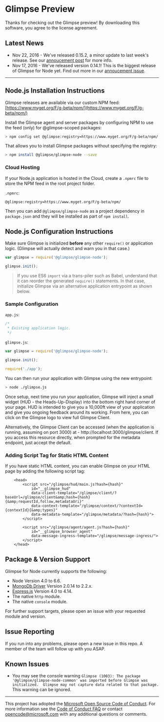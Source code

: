# Glimpse Preview

Thanks for checking out the Glimpse preview! By downloading this software, you agree to the license agreement.

## Latest News

- Nov 22, 2016 - We've released 0.15.2, a minor update to last week's release. See our [annoucement post](https://github.com/Glimpse/Home/issues/82) for more info.
- Nov 17, 2016 - We've released version 0.14.1! This is the biggest release of Glimpse for Node yet. Find out more in our [annoucement issue](https://github.com/Glimpse/Home/issues/75).

---

## Node.js Installation Instructions

Glimpse releases are available via our custom NPM feed: [https://www.myget.org/F/g-beta/npm/](https://www.myget.org/F/g-beta/npm/)

Install the Glimpse agent and server packages by configuring NPM to use the feed (only) for @glimpse-scoped packages:

```bash 
> npm config set @glimpse:registry=https://www.myget.org/F/g-beta/npm/
```
 
That allows you to install Glimpse packages without specifying the registry:
 
```bash
> npm install @glimpse/glimpse-node --save
```

### Cloud Hosting 

If your Node.js application is hosted in the Cloud, create a `.npmrc` file to store the NPM feed in the root project folder.

`.npmrc`:

```text
@glimpse:registry=https://www.myget.org/F/g-beta/npm/
```

Then you can add `@glimpse/glimpse-node` as a project dependency in `package.json` and they will be installed as part of `npm install`. 

## Node.js Configuration Instructions

Make sure Glimpse is initialized **before** any other `require()` or application logic.  (Glimpse will actually detect and warn you in that case.)

```javascript 
var glimpse = require('@glimpse/glimpse-node');

glimpse.init();
```

> If you use ES6 `import` via a trans-piler such as Babel, understand that it can reorder the generated `require()` statements. In that case, initialize Glimpse via an alternative application entrypoint as shown below.

### Sample Configuration

`app.js`:

```javascript
/*
 * Existing application logic.
 */
```

`glimpse.js`:

```javascript 
var glimpse = require('@glimpse/glimpse-node');

glimpse.init();

require('./app');
```

You can then run your application with Glimpse using the new entrypoint:

```bash
> node ./glimpse.js
```

Once setup, next time you run your application, Glimpse will inject a small widget (HUD - the Heads-Up-Display) into the bottom right hand corner of your page. HUD is intended to give you a 10,000ft view of your application and give you ongoing feedback around its working. From here, you can click on the Glimpse logo to view full Glimpse Client. 

Alternatively, the Glimpse Client can be accessed (when the application is running, assuming on port 3000) at - http://localhost:3000/glimpse/client. If you access this resource directly, when prompted for the metadata endpoint, just accept the default.

### Adding Script Tag for Static HTML Content

If you have static HTML content, you can enable Glimpse on your HTML page by adding the following script tag:
```
    <head>
        <script src="/glimpse/hud/main.js?hash={hash}" 
            id="__glimpse_hud" 
            data-client-template="/glimpse/client/?baseUrl=/glimpse/client&amp;hash={hash}{&amp;requestId,follow,metadataUri}" 
            data-context-template="/glimpse/context/?contextId={contextId}{&amp;types}" 
            data-metadata-template="/glimpse/metadata/?hash={hash}">
        </script>

        <script src="/glimpse/agent/agent.js?hash={hash}"
            id="__glimpse_browser_agent"
            data-message-ingress-template="/glimpse/message-ingress/">
        </script>
    </head>
```

## Package & Version Support

Glimpse for Node currently supports the following:
- Node Version 4.0 to 6.6.
- [MongoDb Driver](https://www.npmjs.com/package/mongodb) Version 2.0.14 to 2.2.x.
- [Express.js](https://www.npmjs.com/package/express) Version 4.0 to 4.14.
- The native `http` module.
- The native `console` module.

For further support targets, please open an issue with your requested module and version.

## Issue Reporting

If you run into any problems, please open a new issue in this repo. A member of the team will follow up with you ASAP.


## Known Issues

 - You may see the console warning `Glimpse (1003): The package '@glimpse/glimpse-node-common' was imported before Glimpse was initialized.  Glimpse may not capture data related to that package.`  This warning can be ignored.

---

This project has adopted the [Microsoft Open Source Code of Conduct](https://opensource.microsoft.com/codeofconduct/). For more information see the [Code of Conduct FAQ](https://opensource.microsoft.com/codeofconduct/faq/) or contact [opencode@microsoft.com](mailto:opencode@microsoft.com) with any additional questions or comments.
